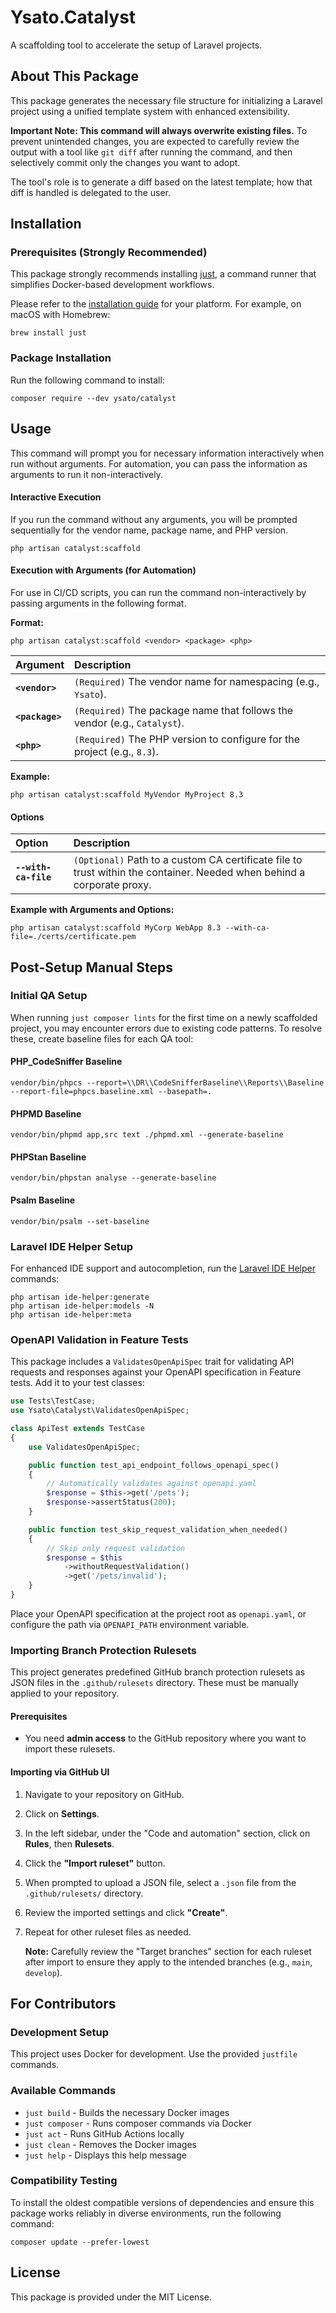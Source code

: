 # Ysato.Catalyst

A scaffolding tool to accelerate the setup of Laravel projects.

## About This Package

This package generates the necessary file structure for initializing a Laravel project using a unified template system with enhanced extensibility.

**Important Note: This command will always overwrite existing files.**
To prevent unintended changes, you are expected to carefully review the output with a tool like `git diff` after running the command, and then selectively commit only the changes you want to adopt.

The tool's role is to generate a diff based on the latest template; how that diff is handled is delegated to the user.

## Installation

### Prerequisites (Strongly Recommended)

This package strongly recommends installing [just](https://github.com/casey/just), a command runner that simplifies Docker-based development workflows.

Please refer to the [installation guide](https://github.com/casey/just?tab=readme-ov-file#packages) for your platform. For example, on macOS with Homebrew:

```shell
brew install just
```

### Package Installation

Run the following command to install:

```shell
composer require --dev ysato/catalyst
```

## Usage

This command will prompt you for necessary information interactively when run without arguments. For automation, you can pass the information as arguments to run it non-interactively.

#### Interactive Execution

If you run the command without any arguments, you will be prompted sequentially for the vendor name, package name, and PHP version.

```shell
php artisan catalyst:scaffold
```

#### Execution with Arguments (for Automation)

For use in CI/CD scripts, you can run the command non-interactively by passing arguments in the following format.

**Format:**
```shell
php artisan catalyst:scaffold <vendor> <package> <php>
```

| Argument | Description |
| :--- | :--- |
| **`<vendor>`** | `(Required)` The vendor name for namespacing (e.g., `Ysato`). |
| **`<package>`** | `(Required)` The package name that follows the vendor (e.g., `Catalyst`). |
| **`<php>`** | `(Required)` The PHP version to configure for the project (e.g., `8.3`). |

**Example:**
```shell
php artisan catalyst:scaffold MyVendor MyProject 8.3
```

#### Options

| Option | Description |
| :--- | :--- |
| **`--with-ca-file`** | `(Optional)` Path to a custom CA certificate file to trust within the container. Needed when behind a corporate proxy. |

**Example with Arguments and Options:**
```shell
php artisan catalyst:scaffold MyCorp WebApp 8.3 --with-ca-file=./certs/certificate.pem
```

## Post-Setup Manual Steps

### Initial QA Setup

When running `just composer lints` for the first time on a newly scaffolded project, you may encounter errors due to existing code patterns. To resolve these, create baseline files for each QA tool:

#### PHP_CodeSniffer Baseline
```shell
vendor/bin/phpcs --report=\\DR\\CodeSnifferBaseline\\Reports\\Baseline --report-file=phpcs.baseline.xml --basepath=.
```

#### PHPMD Baseline
```shell
vendor/bin/phpmd app,src text ./phpmd.xml --generate-baseline
```

#### PHPStan Baseline
```shell
vendor/bin/phpstan analyse --generate-baseline
```

#### Psalm Baseline
```shell
vendor/bin/psalm --set-baseline
```

### Laravel IDE Helper Setup

For enhanced IDE support and autocompletion, run the [Laravel IDE Helper](https://github.com/barryvdh/laravel-ide-helper) commands:

```shell
php artisan ide-helper:generate
php artisan ide-helper:models -N
php artisan ide-helper:meta
```

### OpenAPI Validation in Feature Tests

This package includes a `ValidatesOpenApiSpec` trait for validating API requests and responses against your OpenAPI specification in Feature tests. Add it to your test classes:

```php
use Tests\TestCase;
use Ysato\Catalyst\ValidatesOpenApiSpec;

class ApiTest extends TestCase
{
    use ValidatesOpenApiSpec;

    public function test_api_endpoint_follows_openapi_spec()
    {
        // Automatically validates against openapi.yaml
        $response = $this->get('/pets');
        $response->assertStatus(200);
    }

    public function test_skip_request_validation_when_needed()
    {
        // Skip only request validation
        $response = $this
            ->withoutRequestValidation()
            ->get('/pets/invalid');
    }
}
```

Place your OpenAPI specification at the project root as `openapi.yaml`, or configure the path via `OPENAPI_PATH` environment variable.

### Importing Branch Protection Rulesets

This project generates predefined GitHub branch protection rulesets as JSON files in the `.github/rulesets` directory. These must be manually applied to your repository.

#### Prerequisites
* You need **admin access** to the GitHub repository where you want to import these rulesets.

#### Importing via GitHub UI
1.  Navigate to your repository on GitHub.
2.  Click on **Settings**.
3.  In the left sidebar, under the "Code and automation" section, click on **Rules**, then **Rulesets**.
4.  Click the **"Import ruleset"** button.
5.  When prompted to upload a JSON file, select a `.json` file from the `.github/rulesets/` directory.
6.  Review the imported settings and click **"Create"**.
7.  Repeat for other ruleset files as needed.

    **Note:** Carefully review the "Target branches" section for each ruleset after import to ensure they apply to the intended branches (e.g., `main`, `develop`).

## For Contributors

### Development Setup
This project uses Docker for development. Use the provided `justfile` commands.

### Available Commands
- `just build` - Builds the necessary Docker images
- `just composer` - Runs composer commands via Docker
- `just act` - Runs GitHub Actions locally
- `just clean` - Removes the Docker images
- `just help` - Displays this help message

### Compatibility Testing
To install the oldest compatible versions of dependencies and ensure this package works reliably in diverse environments, run the following command:
```shell
composer update --prefer-lowest
```

## License

This package is provided under the MIT License.
